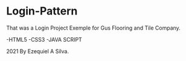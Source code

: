 # Login-Pattern
That was a Login Project Exemple for Gus Flooring and Tile Company.

-HTML5
-CSS3
-JAVA SCRIPT

2021 By Ezequiel A Silva.
